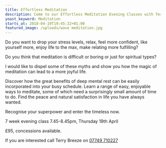 ```yaml
---
title: Effortless Meditation
description: Come to our Effortless Meditation Evening Classes with Terry Breeze
yoast_keyword: Meditation
starts_at: 2018-04-19T19:45:32+01:00
featured_image: /uploads/wave meditation.jpg
---
```

Do you want to drop your stress levels, relax, feel more confident, like yourself more, enjoy life to the max, make relating more fulfilling?

Do you think that meditation is difficult or boring or just for spiritual types?

I would like to dispel some of these myths and show you how the magic of meditation can lead to a more joyful life.

Discover how the great benefits of deep mental rest can be easily incorporated into your busy schedule.  Learn a range of easy, enjoyable ways to meditate, some of which need a surprisingly small amount of time to do.  Find the peace and natural satisfaction in life you have always wanted.

Recognise your superpower and enter the timeless now.

7 week evening class 7.45-8.45pm, Thursday 19th April 

£95, concessions available.

If you are interested call  Terry Breeze on <a href="tel:+447749710227" >07749 710227</a>
